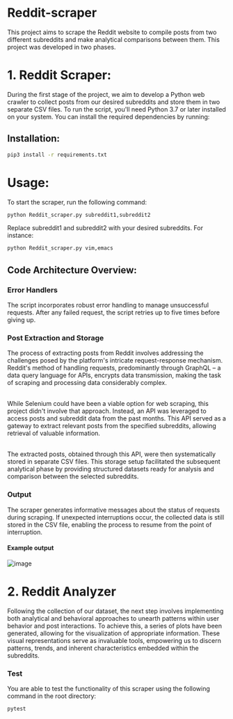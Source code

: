 # Reddit-scraper

This project aims to scrape the Reddit website to compile posts from two different subreddits and make analytical comparisons between them. This project was developed in two phases.

# 1. Reddit Scraper:
During the first stage of the project, we aim to develop a Python web crawler to collect posts from our desired subreddits and store them in two separate CSV files. To run the script, you'll need Python 3.7 or later installed on your system. You can install the required dependencies by running:

## Installation:
```sh
pip3 install -r requirements.txt
```
# Usage:
To start the scraper, run the following command:
```sh
python Reddit_scraper.py subreddit1,subreddit2
```

Replace subreddit1 and subreddit2 with your desired subreddits. For instance:
```sh
python Reddit_scraper.py vim,emacs
```

 ## Code Architecture Overview:
 ### Error Handlers
The script incorporates robust error handling to manage unsuccessful requests. After any failed request, the script retries up to five times before giving up.

 ### Post Extraction and Storage
The process of extracting posts from Reddit involves addressing the challenges posed by the platform's intricate request-response mechanism. Reddit's method of handling requests, predominantly through GraphQL – a data query language for APIs, encrypts data transmission, making the task of scraping and processing data considerably complex.

<br> While Selenium could have been a viable option for web scraping, this project didn't involve that approach. Instead, an API was leveraged to access posts and subreddit data from the past months. This API served as a gateway to extract relevant posts from the specified subreddits, allowing retrieval of valuable information.

<br> The extracted posts, obtained through this API, were then systematically stored in separate CSV files. This storage setup facilitated the subsequent analytical phase by providing structured datasets ready for analysis and comparison between the selected subreddits.

 ### Output
The scraper generates informative messages about the status of requests during scraping. If unexpected interruptions occur, the collected data is still stored in the CSV file, enabling the process to resume from the point of interruption.
#### Example output
 ![image](https://github.com/AmirH-Moosavi/Reddit-scraper/assets/68806656/88bb3f62-e52b-4d78-a0d4-543dd148b641)
 
# 2. Reddit Analyzer
Following the collection of our dataset, the next step involves implementing both analytical and behavioral approaches to unearth patterns within user behavior and post interactions. To achieve this, a series of plots have been generated, allowing for the visualization of appropriate information. These visual representations serve as invaluable tools, empowering us to discern patterns, trends, and inherent characteristics embedded within the subreddits.

 ### Test
 You are able to test the functionality of this scraper using the following command in the root directory:
```sh
pytest
```
